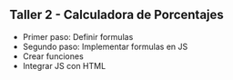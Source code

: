 ## Taller 2 - Calculadora de Porcentajes

- Primer paso: Definir formulas
- Segundo paso: Implementar formulas en JS
- Crear funciones
- Integrar JS con HTML